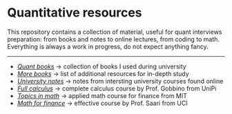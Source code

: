 # Quantitative resources

This repository contains a collection of material, useful for quant interviews preparation: from books and notes to online lectures, from coding to math. Everything is always a work in progress, do not expect anything fancy.

---

- [*Quant books*](https://www.geoteo.net/qmath/books) → collection of books I used during university
- [*More books*](https://www.geoteo.net/qmath/morebooks) → list of additional resources for in-depth study
- [*University notes*](https://www.geoteo.net/qmath/dispense) → notes from intersting university courses found online
- [*Full calculus*](https://www.geoteo.net/qmath/gobbino) → complete calculus course by Prof. Gobbino from UniPi
- [*Topics in math*](https://ocw.mit.edu/courses/18-s096-topics-in-mathematics-with-applications-in-finance-fall-2013/) → applied math course for finance from MIT
- [*Math for finance*](https://ocw.uci.edu/courses/math_176_math_of_finance.html) → effective course by Prof. Saari from UCI
